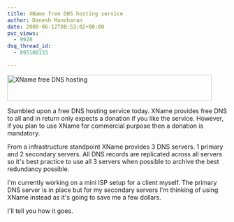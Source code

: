 ```yaml
---
title: XName free DNS hosting service
author: Danesh Manoharan
date: 2008-06-12T08:53:02+00:00
pvc_views:
  - 9920
dsq_thread_id:
  - 895106133

---
```

[<img loading="lazy" class="alignnone size-full wp-image-606" title="XName free DNS hosting" src="/wp-content/uploads/2008/06/xnamebanner1.png" alt="XName free DNS hosting" width="468" height="60" />][1]

Stumbled upon a free DNS hosting service today. XName provides free DNS to all and in return only expects a donation if you like the service. However, if you plan to use XName for commercial purpose then a donation is mandatory.

From a infrastructure standpoint XName provides 3 DNS servers. 1 primary and 2 secondary servers. All DNS records are replicated across all servers so it's best practice to use all 3 servers when possible to archive the best redundancy possible.

I'm currently working on a mini ISP setup for a client myself. The primary DNS server is in place but for my secondary servers I'm thinking of using XName instead as it's going to save me a few dollars.

I'll tell you how it goes.

 [1]: /wp-content/uploads/2008/06/xnamebanner1.png
